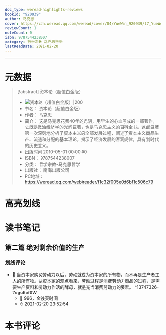 ```yaml
---
doc_type: weread-highlights-reviews
bookId: "920939"
author: 马克思
cover: https://cdn.weread.qq.com/weread/cover/84/YueWen_920939/t7_YueWen_920939.jpg
reviewCount: 1
noteCount: 0
isbn: 9787544238007
category: 哲学宗教-马克思哲学
lastReadDate: 2021-02-20
---
```


---
# 元数据
> [!abstract] 资本论（超值白金版）
> - ![ 资本论（超值白金版）|200](https://cdn.weread.qq.com/weread/cover/84/YueWen_920939/t7_YueWen_920939.jpg)
> - 书名： 资本论（超值白金版）
> - 作者： 马克思
> - 简介： 这是马克思花费40年的光阴，用毕生的心血写成的一部著作，它既是政治经济学的光辉巨著，也是马克思主义的百科全书。这部巨著第一次深刻地分析了资本主义的全部发展过程，阐述了资本主义商品生产、流通和分配的基本理论，揭示了经济发展的客观规律，具有划时代的历史意义。
> - 出版时间 2010-05-01 00:00:00
> - ISBN： 9787544238007
> - 分类： 哲学宗教-马克思哲学
> - 出版社： 南海出版公司
> - PC地址：https://weread.qq.com/web/reader/f1c32f005e0d6bf1c506c79

# 高亮划线

# 读书笔记

## 第二篇 绝对剩余价值的生产

### 划线评论
- 📌 当资本家购买劳动力以后，劳动就成为资本家的所有物，而不再是生产者工人的所有物。从资本家的观点看来，劳动过程是消费劳动力商品的过程，是需要生产资料和劳动力作活的酵母，就是充当消费劳动力的要素。  ^13747326-7oguEof9W
    - 💭 996，金钱买时间
    - ⏱ 2021-02-20 23:52:54
   
# 本书评论
